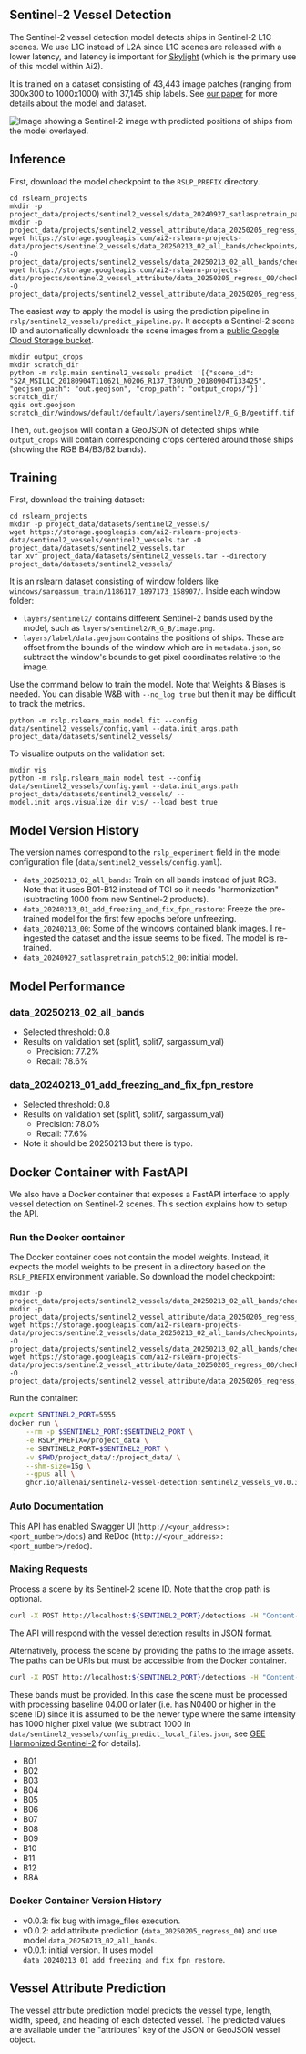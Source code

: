 Sentinel-2 Vessel Detection
---------------------------

The Sentinel-2 vessel detection model detects ships in Sentinel-2 L1C scenes. We use
L1C instead of L2A since L1C scenes are released with a lower latency, and latency is
important for [Skylight](https://www.skylight.global/) (which is the primary use of
this model within Ai2).

It is trained on a dataset consisting of 43,443 image patches (ranging from 300x300 to
1000x1000) with 37,145 ship labels. See [our paper](https://arxiv.org/pdf/2312.03207)
for more details about the model and dataset.

![Image showing a Sentinel-2 image with predicted positions of ships from the model overlayed.](./images/sentinel2_vessels/prediction.png)


Inference
---------

First, download the model checkpoint to the `RSLP_PREFIX` directory.

    cd rslearn_projects
    mkdir -p project_data/projects/sentinel2_vessels/data_20240927_satlaspretrain_patch512_00/checkpoints/
    mkdir -p project_data/projects/sentinel2_vessel_attribute/data_20250205_regress_00/checkpoints/
    wget https://storage.googleapis.com/ai2-rslearn-projects-data/projects/sentinel2_vessels/data_20250213_02_all_bands/checkpoints/best.ckpt -O project_data/projects/sentinel2_vessels/data_20250213_02_all_bands/checkpoints/best.ckpt
    wget https://storage.googleapis.com/ai2-rslearn-projects-data/projects/sentinel2_vessel_attribute/data_20250205_regress_00/checkpoints/best.ckpt -O project_data/projects/sentinel2_vessel_attribute/data_20250205_regress_00/checkpoints/best.ckpt

The easiest way to apply the model is using the prediction pipeline in
`rslp/sentinel2_vessels/predict_pipeline.py`. It accepts a Sentinel-2 scene ID and
automatically downloads the scene images from a
[public Google Cloud Storage bucket](https://cloud.google.com/storage/docs/public-datasets/sentinel-2).

    mkdir output_crops
    mkdir scratch_dir
    python -m rslp.main sentinel2_vessels predict '[{"scene_id": "S2A_MSIL1C_20180904T110621_N0206_R137_T30UYD_20180904T133425", "geojson_path": "out.geojson", "crop_path": "output_crops/"}]' scratch_dir/
    qgis out.geojson scratch_dir/windows/default/default/layers/sentinel2/R_G_B/geotiff.tif

Then, `out.geojson` will contain a GeoJSON of detected ships while `output_crops` will
contain corresponding crops centered around those ships (showing the RGB B4/B3/B2
bands).


Training
--------

First, download the training dataset:

    cd rslearn_projects
    mkdir -p project_data/datasets/sentinel2_vessels/
    wget https://storage.googleapis.com/ai2-rslearn-projects-data/sentinel2_vessels/sentinel2_vessels.tar -O project_data/datasets/sentinel2_vessels.tar
    tar xvf project_data/datasets/sentinel2_vessels.tar --directory project_data/datasets/sentinel2_vessels/

It is an rslearn dataset consisting of window folders like
`windows/sargassum_train/1186117_1897173_158907/`. Inside each window folder:

- `layers/sentinel2/` contains different Sentinel-2 bands used by the model, such as
  `layers/sentinel2/R_G_B/image.png`.
- `layers/label/data.geojson` contains the positions of ships. These are offset from
  the bounds of the window which are in `metadata.json`, so subtract the window's
  bounds to get pixel coordinates relative to the image.

Use the command below to train the model. Note that Weights & Biases is needed. You can
disable W&B with `--no_log true` but then it may be difficult to track the metrics.

    python -m rslp.rslearn_main model fit --config data/sentinel2_vessels/config.yaml --data.init_args.path project_data/datasets/sentinel2_vessels/

To visualize outputs on the validation set:

    mkdir vis
    python -m rslp.rslearn_main model test --config data/sentinel2_vessels/config.yaml --data.init_args.path project_data/datasets/sentinel2_vessels/ --model.init_args.visualize_dir vis/ --load_best true


Model Version History
---------------------

The version names correspond to the `rslp_experiment` field in the model configuration
file (`data/sentinel2_vessels/config.yaml`).

- `data_20250213_02_all_bands`: Train on all bands instead of just RGB. Note that it
  uses B01-B12 instead of TCI so it needs "harmonization" (subtracting 1000 from new
  Sentinel-2 products).
- `data_20240213_01_add_freezing_and_fix_fpn_restore`: Freeze the pre-trained model for
  the first few epochs before unfreezing.
- `data_20240213_00`: Some of the windows contained blank images. I re-ingested the
  dataset and the issue seems to be fixed. The model is re-trained.
- `data_20240927_satlaspretrain_patch512_00`: initial model.


Model Performance
-----------------

### data_20250213_02_all_bands

- Selected threshold: 0.8
- Results on validation set (split1, split7, sargassum_val)
  - Precision: 77.2%
  - Recall: 78.6%

### data_20240213_01_add_freezing_and_fix_fpn_restore

- Selected threshold: 0.8
- Results on validation set (split1, split7, sargassum_val)
  - Precision: 78.0%
  - Recall: 77.6%
- Note it should be 20250213 but there is typo.

Docker Container with FastAPI
-----------------------------

We also have a Docker container that exposes a FastAPI interface to apply vessel
detection on Sentinel-2 scenes. This section explains how to setup the API.

### Run the Docker container

The Docker container does not contain the model weights. Instead, it expects the model
weights to be present in a directory based on the `RSLP_PREFIX` environment variable.
So download the model checkpoint:

    mkdir -p project_data/projects/sentinel2_vessels/data_20250213_02_all_bands/checkpoints/
    mkdir -p project_data/projects/sentinel2_vessel_attribute/data_20250205_regress_00/checkpoints/
    wget https://storage.googleapis.com/ai2-rslearn-projects-data/projects/sentinel2_vessels/data_20250213_02_all_bands/checkpoints/best.ckpt -O project_data/projects/sentinel2_vessels/data_20250213_02_all_bands/checkpoints/best.ckpt
    wget https://storage.googleapis.com/ai2-rslearn-projects-data/projects/sentinel2_vessel_attribute/data_20250205_regress_00/checkpoints/best.ckpt -O project_data/projects/sentinel2_vessel_attribute/data_20250205_regress_00/checkpoints/best.ckpt

Run the container:

```bash
export SENTINEL2_PORT=5555
docker run \
    --rm -p $SENTINEL2_PORT:$SENTINEL2_PORT \
    -e RSLP_PREFIX=/project_data \
    -e SENTINEL2_PORT=$SENTINEL2_PORT \
    -v $PWD/project_data/:/project_data/ \
    --shm-size=15g \
    --gpus all \
    ghcr.io/allenai/sentinel2-vessel-detection:sentinel2_vessels_v0.0.3
```

### Auto Documentation

This API has enabled Swagger UI (`http://<your_address>:<port_number>/docs`) and ReDoc (`http://<your_address>:<port_number>/redoc`).

### Making Requests

Process a scene by its Sentinel-2 scene ID. Note that the crop path is optional.

```bash
curl -X POST http://localhost:${SENTINEL2_PORT}/detections -H "Content-Type: application/json" -d '{"scene_id": "S2A_MSIL1C_20180904T110621_N0206_R137_T30UYD_20180904T133425", "crop_path": "crops/"}'
```

The API will respond with the vessel detection results in JSON format.

Alternatively, process the scene by providing the paths to the image assets. The paths
can be URIs but must be accessible from the Docker container.

```bash
curl -X POST http://localhost:${SENTINEL2_PORT}/detections -H "Content-Type: application/json" -d '{"image_files": [{"bands": ["B08"], "fname": "gs://gcp-public-data-sentinel-2/tiles/30/U/YD/S2A_MSIL1C_20180904T110621_N0206_R137_T30UYD_20180904T133425.SAFE/GRANULE/L1C_T30UYD_A016722_20180904T110820/IMG_DATA/T30UYD_20180904T110621_B08.jp2"}, ...]}'
```

These bands must be provided. In this case the scene must be processed with processing baseline 04.00 or later (i.e. has N0400 or higher in the scene ID) since it is assumed to be the newer type where the same intensity has 1000 higher pixel value (we subtract 1000 in `data/sentinel2_vessels/config_predict_local_files.json`, see [GEE Harmonized Sentinel-2](https://developers.google.com/earth-engine/datasets/catalog/COPERNICUS_S2_SR_HARMONIZED) for details).

- B01
- B02
- B03
- B04
- B05
- B06
- B07
- B08
- B09
- B10
- B11
- B12
- B8A

### Docker Container Version History

- v0.0.3: fix bug with image_files execution.
- v0.0.2: add attribute prediction (`data_20250205_regress_00`) and use model `data_20250213_02_all_bands`.
- v0.0.1: initial version. It uses model `data_20240213_01_add_freezing_and_fix_fpn_restore`.


Vessel Attribute Prediction
---------------------------

The vessel attribute prediction model predicts the vessel type, length, width, speed,
and heading of each detected vessel. The predicted values are available under the
"attributes" key of the JSON or GeoJSON vessel object.
